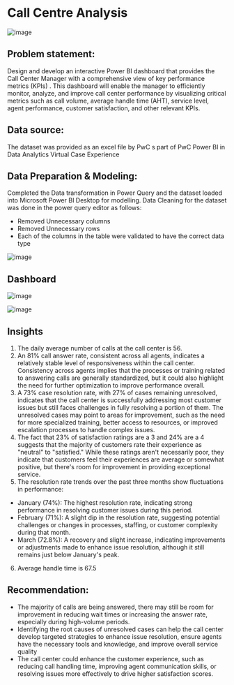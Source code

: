 # Call Centre Analysis

![image](https://github.com/user-attachments/assets/97a576d8-654e-4aaa-89b6-00e60c38a9f6)

## Problem statement:
Design and develop an interactive Power BI dashboard that provides the Call Center Manager with a comprehensive view of key performance metrics (KPIs) . This dashboard will enable the manager to efficiently monitor, analyze, and improve call center performance by visualizing critical metrics such as call volume, average handle time (AHT), service level, agent performance, customer satisfaction, and other relevant KPIs.

## Data source:
The dataset was provided as an excel file by PwC s part of  PwC Power BI in Data Analytics Virtual Case Experience

## Data Preparation & Modeling:
Completed the Data transformation in Power Query and the dataset loaded into Microsoft Power BI Desktop for modelling.
Data Cleaning for the dataset was done in the power query editor as follows:
- Removed Unnecessary columns
- Removed Unnecessary rows
- Each of the columns in the table were validated to have the correct data type
  
![image](https://github.com/user-attachments/assets/cf4fcae8-3821-46e6-a248-b103bc1a1f61)


## Dashboard

![image](https://github.com/user-attachments/assets/e7ba2970-ff90-4390-8f32-7ba8c95b8987)

![image](https://github.com/user-attachments/assets/25719e3a-b5a2-42e1-9e87-18ed1b85f0f0)

## Insights

1.	The daily average number of calls at the call center is 56. 
2.	An 81% call answer rate, consistent across all agents, indicates a relatively stable level of responsiveness within the call center. Consistency across agents implies that the processes or training related to answering calls are generally standardized, but it could also highlight the need for further optimization to improve performance overall.	
3.	A 73% case resolution rate, with 27% of cases remaining unresolved, indicates that the call center is successfully addressing most customer issues but still faces challenges in fully resolving a portion of them. The unresolved cases may point to areas for improvement, such as the need for more specialized training, better access to resources, or improved escalation processes to handle complex issues. 
4.	The fact that 23% of satisfaction ratings are a 3 and 24% are a 4 suggests that the majority of customers rate their experience as "neutral" to "satisfied." While these ratings aren't necessarily poor, they indicate that customers feel their experiences are average or somewhat positive, but there's room for improvement in providing exceptional service. 
5.	The resolution rate trends over the past three months show fluctuations in performance:
   - January (74%): The highest resolution rate, indicating strong performance in resolving customer issues during this period.
   - February (71%): A slight dip in the resolution rate, suggesting potential challenges or changes in processes, staffing, or customer complexity during that month.
   - March (72.8%): A recovery and slight increase, indicating improvements or adjustments made to enhance issue resolution, although it still remains just below January's peak.
6.	Average handle time is 67.5

## Recommendation:
- 	The majority of calls are being answered, there may still be room for improvement in reducing wait times or increasing the answer rate, especially during high-volume periods.
- Identifying the root causes of unresolved cases can help the call center develop targeted strategies to enhance issue resolution, ensure agents have the necessary tools and knowledge, and improve overall service quality
- The call center could enhance the customer experience, such as reducing call handling time, improving agent communication skills, or resolving issues more effectively to drive higher satisfaction scores.






